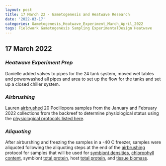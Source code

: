 ```yaml
---
layout: post
title: 17 March 22 - Gametogenesis and Heatwave Research
date: '2022-03-17'
categories: Gametogenesis_Heatwave_Experiment_March_April_2022
tags: Fieldwork Gametogenesis Sampling ExperimentalDesign Heatwave
---
```


## 17 March 2022

### *Heatwave Experiment Prep*
Danielle added valves to pipes for the 24 tank system, moved wet tables and powerwashed all pipes and area to set up the flow for the tanks and set up a closed chiller system. 

### *Airbrushing*
Lauren [airbrushed](https://github.com/urol-e5/protocols/blob/master/2020-01-01-Airbrushing.md) 20 Pocillopora samples from the January and February 2022 collections from the backreef to determine physiological status using the [physiological protocols listed here](https://github.com/urol-e5/protocols).

### *Aliquoting*
After airburshing and freezing the samples in a -40 C freezer, samples were aliquoted following the aliquoting steps at the end of the [airbrushing](https://github.com/urol-e5/protocols/blob/master/2020-01-01-Airbrushing.md) protocol for samples that will be used for [symbiont densities](https://github.com/urol-e5/protocols/blob/master/2020-01-07-Cell_Density-Protocol.md), [chlorophyll content](https://github.com/urol-e5/protocols/blob/master/2020-01-01-Chlorophyll-Protocol.md), symbiont [total protein](https://github.com/urol-e5/protocols/blob/master/2020-01-01-Total-Protein-Protocol.md), host [total protein](https://github.com/urol-e5/protocols/blob/master/2020-01-01-Total-Protein-Protocol.md), and [tissue biomass](https://github.com/urol-e5/protocols/blob/master/2020-01-01-Ash-Free-Dry-Weight-Protocol.md).
